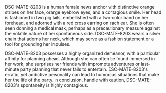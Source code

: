 DSC-MATE-8203 is a human female news anchor with distinctive orange stripes on her face, orange eyebrow eyes, and a contagious smile. Her head is fashioned in two pig tails, embellished with a two-color band on her forehead, and adorned with a red cross earring on each ear. She is often seen donning a medical mask, perhaps as a precautionary measure against the volatile nature of her spontaneous side. DSC-MATE-8203 wears a silver chain that adorns her neck, which may serve as a fashion statement or a tool for grounding her impulses.

DSC-MATE-8203 possesses a highly organized demeanor, with a particular affinity for planning ahead. Although she can often be found immersed in her work, she surprises her friends with impromptu adventures or last-minute party planning that never fails to entertain. DSC-MATE-8203's erratic, yet addictive personality can lead to humorous situations that make her the life of the party. In conclusion, handle with caution, DSC-MATE-8203's spontaneity is highly contagious.